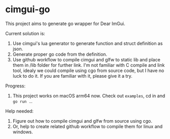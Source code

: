 # cimgui-go

This project aims to generate go wrapper for Dear ImGui.

Current solution is:
1. Use cimgui's lua generator to generate function and struct definition as json.
2. Generate proper go code from the definition.
3. Use github workflow to compile cimgui and glfw to static lib and place them in /lib folder for further link. I'm not familiar with C compile and link tool, idealy we could compile using cgo from source code, but I have no luck to do it. If you are familiar with it, please give it a try.

Progress:
1. This project works on macOS arm64 now. Check out `examples`, cd in and `go run .`.

Help needed:
1. Figure out how to compile cimgui and glfw from source using cgo.
2. Or, help to create related github workflow to compile them for linux and windows.

